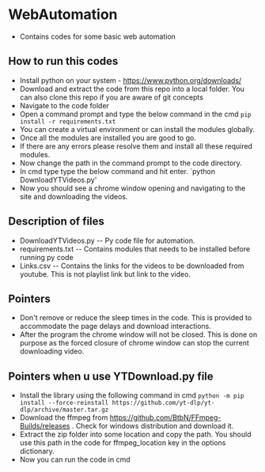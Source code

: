 # WebAutomation
- Contains codes for some basic web automation

## How to run this codes
- Install python on your system - https://www.python.org/downloads/
- Download and extract the code from this repo into a local folder. You can also clone this repo if you are aware of git concepts
- Navigate to the code folder
- Open a command prompt and type the below command in the cmd 
`pip install -r requirements.txt`
- You can create a virtual environment or can install the modules globally.
- Once all the modules are installed you are good to go.
- If there are any errors please resolve them and install all these required modules.
- Now change the path in the command prompt to the code directory.
- In cmd type type the below command and hit enter.
`python DownloadYTVideos.py'
- Now you should see a chrome window opening and navigating to the site and downloading the videos.


## Description of files
- DownloadYTVideos.py  -- Py code file for automation.
- requirements.txt -- Contains modules that needs to be installed before running py code
- Links.csv -- Contains the links for the videos to be downloaded from youtube. This is not playlist link but link to the video.

## Pointers
- Don't remove or reduce the sleep times in the code. This is provided to accommodate the page delays and download interactions.
- After the program the chrome window will not be closed. This is done on purpose as the forced closure of chrome window can stop the current downloading video.

## Pointers when u use YTDownload.py file
- Install the library using the following command in cmd
`python -m pip install --force-reinstall https://github.com/yt-dlp/yt-dlp/archive/master.tar.gz`
- Download the ffmpeg from https://github.com/BtbN/FFmpeg-Builds/releases . Check for windows distribution and download it.
- Extract the zip folder into some location and copy the path. You should use this path in the code for ffmpeg_location key in the options dictionary.
- Now you can run the code in cmd


